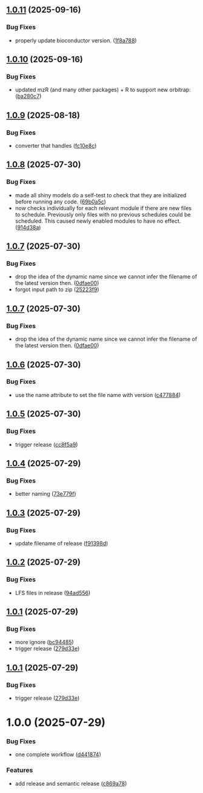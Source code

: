 ## [1.0.11](https://github.com/stanstrup/QC4Metabolomics/compare/v1.0.10...v1.0.11) (2025-09-16)


### Bug Fixes

* properly update bioconductor version. ([1f8a788](https://github.com/stanstrup/QC4Metabolomics/commit/1f8a7886ff29a95f96ff05f70f200f0961a05bad))

## [1.0.10](https://github.com/stanstrup/QC4Metabolomics/compare/v1.0.9...v1.0.10) (2025-09-16)


### Bug Fixes

* updated mzR (and many other packages) + R to support new orbitrap: ([ba280c7](https://github.com/stanstrup/QC4Metabolomics/commit/ba280c73730818e956eb90ac506550b57f4c6f02))

## [1.0.9](https://github.com/stanstrup/QC4Metabolomics/compare/v1.0.8...v1.0.9) (2025-08-18)


### Bug Fixes

* converter that handles ([fc10e8c](https://github.com/stanstrup/QC4Metabolomics/commit/fc10e8cfc7e158c02f7434497db735d5d7fba604))

## [1.0.8](https://github.com/stanstrup/QC4Metabolomics/compare/v1.0.7...v1.0.8) (2025-07-30)


### Bug Fixes

* made all shiny models do a self-test to check that they are initialized before running any code. ([69b0a5c](https://github.com/stanstrup/QC4Metabolomics/commit/69b0a5c8dccc0a918d16c3f6eebb9b83319781a4))
* now checks individually for each relevant module if there are new files to schedule. Previously only files with no previous schedules could be scheduled. This caused newly enabled modules to have no effect. ([914d38a](https://github.com/stanstrup/QC4Metabolomics/commit/914d38ae911f13940153bb4040b4241231c74f6b))

## [1.0.7](https://github.com/stanstrup/QC4Metabolomics/compare/v1.0.6...v1.0.7) (2025-07-30)


### Bug Fixes

* drop the idea of the dynamic name since we cannot infer the filename of the latest version then. ([0dfae00](https://github.com/stanstrup/QC4Metabolomics/commit/0dfae005621fab9b38aabdf76b4b19bf3210c0c6))
* forgot input path to zip ([25223f9](https://github.com/stanstrup/QC4Metabolomics/commit/25223f980c35d51e10d9b2e4c7d7c23d18c13d30))

## [1.0.7](https://github.com/stanstrup/QC4Metabolomics/compare/v1.0.6...v1.0.7) (2025-07-30)


### Bug Fixes

* drop the idea of the dynamic name since we cannot infer the filename of the latest version then. ([0dfae00](https://github.com/stanstrup/QC4Metabolomics/commit/0dfae005621fab9b38aabdf76b4b19bf3210c0c6))

## [1.0.6](https://github.com/stanstrup/QC4Metabolomics/compare/v1.0.5...v1.0.6) (2025-07-30)


### Bug Fixes

* use the name attribute to set the file name with version ([c477884](https://github.com/stanstrup/QC4Metabolomics/commit/c477884fc6cb7ebbb6db0e7a9d7f70435cd139c1))

## [1.0.5](https://github.com/stanstrup/QC4Metabolomics/compare/v1.0.4...v1.0.5) (2025-07-30)


### Bug Fixes

* trigger release ([cc8f5a9](https://github.com/stanstrup/QC4Metabolomics/commit/cc8f5a9d461a78b8cc3a07602588342a4a85ac57))

## [1.0.4](https://github.com/stanstrup/QC4Metabolomics/compare/v1.0.3...v1.0.4) (2025-07-29)


### Bug Fixes

* better naming ([73e779f](https://github.com/stanstrup/QC4Metabolomics/commit/73e779f10962a9c2c32c8ba6f1997b8b82626f55))

## [1.0.3](https://github.com/stanstrup/QC4Metabolomics/compare/v1.0.2...v1.0.3) (2025-07-29)


### Bug Fixes

* update filename of release ([f91398d](https://github.com/stanstrup/QC4Metabolomics/commit/f91398d0d831ec34864012564f27e3cb6f40cc11))

## [1.0.2](https://github.com/stanstrup/QC4Metabolomics/compare/v1.0.1...v1.0.2) (2025-07-29)


### Bug Fixes

* LFS files in release ([94ad556](https://github.com/stanstrup/QC4Metabolomics/commit/94ad5565096e3c067a8b37b970564f6a52a3b5a9))

## [1.0.1](https://github.com/stanstrup/QC4Metabolomics/compare/v1.0.0...v1.0.1) (2025-07-29)


### Bug Fixes

* more ignore ([bc94485](https://github.com/stanstrup/QC4Metabolomics/commit/bc94485b53d89c2a3b02e6b8cde8042e57d3c343))
* trigger release ([279d33e](https://github.com/stanstrup/QC4Metabolomics/commit/279d33ea8d7909d212b0a905c645e8fe4205a8bb))

## [1.0.1](https://github.com/stanstrup/QC4Metabolomics/compare/v1.0.0...v1.0.1) (2025-07-29)


### Bug Fixes

* trigger release ([279d33e](https://github.com/stanstrup/QC4Metabolomics/commit/279d33ea8d7909d212b0a905c645e8fe4205a8bb))

# 1.0.0 (2025-07-29)


### Bug Fixes

* one complete workflow ([d441874](https://github.com/stanstrup/QC4Metabolomics/commit/d441874e737cd8d51ff8b384c459cc6acc5a36fc))


### Features

* add release and semantic release ([c869a78](https://github.com/stanstrup/QC4Metabolomics/commit/c869a788b240eb5d18844c42933e3a2f22861f71))
